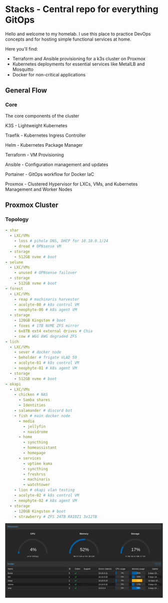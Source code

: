 # Stacks - Central repo for everything GitOps

Hello and welcome to my homelab. I use this place to practice DevOps concepts and for hosting simple functional services at home. 

Here you'll find:
- Terraform and Ansible provisioning for a k3s cluster on Proxmox
- Kubernetes deployments for essential services like MetalLB and Mosquitto
- Docker for non-critical applications

## General Flow

### Core

The core components of the cluster

K3S - Lightweight Kubernetes

Traefik - Kubernetes Ingress Controller

Helm - Kubernetes Package Manager

Terraform - VM Provisioning

Ansible - Configuration management and updates

Portainer - GitOps workflow for Docker IaC

Proxmox - Clustered Hypervisor for LXCs, VMs, and Kubernetes Management and Worker Nodes

## Proxmox Cluster

### Topology

```yaml
- shar
  - LXC/VMs
    - loss # pihole DNS, DHCP for 10.10.0.1/24
    - dread # OPNsense VM
  - storage
    - 512GB nvme # boot
- selune
  - LXC/VMs
    - unused # OPNsense failover
  - storage
    - 512GB nvme # boot
- forest
  - LXC/VMs
    - reap # machinaris harvestor
    - acolyte-00 # k8s control VM
    - neophyte-00 # k8s agent VM
  - storage
    - 120GB Kingston # boot
    - foxes # 1TB NVME ZFS mirror
    - 6x8TB ext4 external drives # Chia
    - cow # WGG 8WG degraded ZFS
- lich
  - LXC/VMs
    - sever # docker node
    - beholder # frigate VLAD 50 
    - acolyte-01 # k8s control VM
    - neophyte-01 # k8s agent VM
  - storage
    - 512GB nvme # boot
- okapi
  - LXC/VMs
    - chicken # NAS
      - Samba shares
      - Identities
    - salamander # discord bot
    - fish # main docker node
      - media
        - jellyfin
        - navidrome
      - home
        - syncthing
        - homeassistant
        - homepage
      - services
        - uptime kuma
        - syncthing
        - freshrss
        - machinaris
        - watchtower
    - lion # okapi vlan testing 
    - acolyte-02 # k8s control VM
    - neophyte-02 # k8s agent VM
  - storage
    - 120GB Kingston # boot
    - strawberry # ZFS 24TB RAIDZ1 3x12TB
```

![proxmox-small](https://github.com/jonathanchancey/assets/blob/main/images/proxmox-small.png?raw=true)
